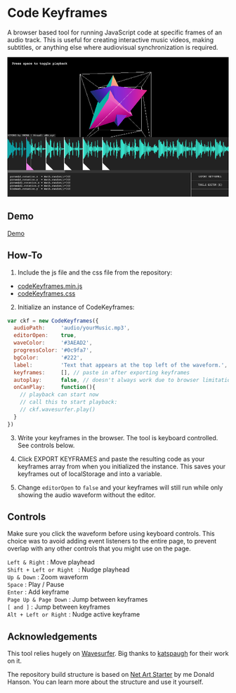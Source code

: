 # Code Keyframes

A browser based tool for running JavaScript code at specific frames of an audio track. This is useful for creating interactive music videos, making subtitles, or anything else where audiovisual synchronization is required.

![alt text](https://raw.githubusercontent.com/gridwalk/codekeyframes/master/example/poster.png "Codekeyframes Demo Screenshot")


## Demo

[Demo](https://gridwalk.github.io/codekeyframes/example/)

## How-To

1. Include the js file and the css file from the repository:
- [codeKeyframes.min.js](https://github.com/gridwalk/codekeyframes/releases/latest)
- [codeKeyframes.css](https://github.com/gridwalk/codekeyframes/releases/latest)

2. Initialize an instance of CodeKeyframes:

```javascript
var ckf = new CodeKeyframes({
  audioPath:     'audio/yourMusic.mp3',
  editorOpen:    true,
  waveColor:     '#3AEAD2',
  progressColor: '#0c9fa7',
  bgColor:       '#222',
  label:         'Text that appears at the top left of the waveform.',
  keyframes:     [], // paste in after exporting keyframes
  autoplay:      false, // doesn't always work due to browser limitations
  onCanPlay:     function(){
    // playback can start now
    // call this to start playback:
    // ckf.wavesurfer.play()
  }
})
```

3. Write your keyframes in the browser. The tool is keyboard controlled. See controls below.

4. Click EXPORT KEYFRAMES and paste the resulting code as your keyframes array from when you initialized the instance. This saves your keyframes out of localStorage and into a variable.

5. Change `editorOpen` to `false` and your keyframes will still run while only showing the audio waveform without the editor.

## Controls

Make sure you click the waveform before using keyboard controls. This choice was to avoid adding event listeners to the entire page, to prevent overlap with any other controls that you might use on the page.

`Left & Right` : Move playhead<br>
`Shift + Left or Right ` : Nudge playhead<br>
`Up & Down` : Zoom waveform<br>
`Space` : Play / Pause<br>
`Enter` : Add keyframe<br>
`Page Up & Page Down` : Jump between keyframes<br>
`[ and ]` : Jump between keyframes<br>
`Alt + Left or Right` : Nudge active keyframe

## Acknowledgements

This tool relies hugely on [Wavesurfer](https://wavesurfer-js.org/). Big thanks to [katspaugh](https://github.com/katspaugh/wavesurfer.js) for their work on it.

The repository build structure is based on [Net Art Starter](https://github.com/gridwalk/net-art-starter) by me Donald Hanson. You can learn more about the structure and use it yourself.
